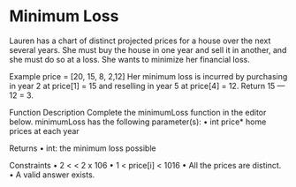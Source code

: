 # Minimum Loss

Lauren has a chart of distinct projected prices for a house over the next several years. She must buy the house in one year and sell it in another, and she must do so at a loss. She wants to minimize her financial loss. 


Example 
price = [20, 15, 8, 2,12] 
Her minimum loss is incurred by purchasing in year 2 at price[1] = 15 and reselling in year 5 at price[4] = 12. 
Return 15 — 12 = 3. 


Function Description 
Complete the minimumLoss function in the editor below. 
minimumLoss has the following parameter(s):
• int price* home prices at each year 


Returns 
• int: the minimum loss possible 


Constraints 
• 2 < < 2 x 106 
• 1 < price[i] < 1016 
• All the prices are distinct. 
• A valid answer exists. 
